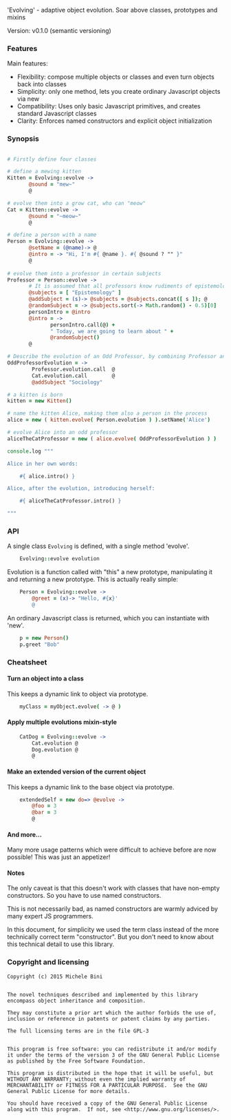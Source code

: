 'Evolving' - adaptive object evolution.  Soar above classes, prototypes and mixins

Version: v0.1.0 (semantic versioning)

### Features

Main features:

* Flexibility: compose multiple objects or classes and even turn objects back into classes
* Simplicity: only one method, lets you create ordinary Javascript objects via new
* Compatibility: Uses only basic Javascript primitives, and creates standard Javascript classes
* Clarity: Enforces named constructors and explicit object initialization

### Synopsis

```coffee

# Firstly define four classes

# define a mewing kitten
Kitten = Evolving::evolve ->
       @sound = "mew~"
       @

# evolve them into a grow cat, who can "meow"
Cat = Kitten::evolve ->
       @sound = "~meow~"
       @

# define a person with a name
Person = Evolving::evolve ->
       @setName = (@name)-> @
       @intro = -> "Hi, I'm #{ @name }. #{ @sound ? "" }"
       @
       
# evolve them into a professor in certain subjects
Professor = Person::evolve ->
       # It is assumed that all professors know rudiments of epistemology!
       @subjects = [ "Epistemology" ] 
       @addSubject = (s)-> @subjects = @subjects.concat([ s ]); @
       @randomSubject = -> @subjects.sort(-> Math.random() - 0.5)[0]
       personIntro = @intro
       @intro = ->
       	      personIntro.call(@) +
       	      " Today, we are going to learn about " +
              @randomSubject()
       @

# Describe the evolution of an Odd Professor, by combining Professor and Cat and adding a training in Sociology
OddProfessorEvolution = ->
        Professor.evolution.call  @
        Cat.evolution.call        @
        @addSubject "Sociology"

# a kitten is born
kitten = new Kitten()

# name the kitten Alice, making them also a person in the process
alice = new ( kitten.evolve( Person.evolution ) ).setName('Alice')

# evolve Alice into an odd professor
aliceTheCatProfessor = new ( alice.evolve( OddProfessorEvolution ) )

console.log """

Alice in her own words:

    #{ alice.intro() }

Alice, after the evolution, introducing herself:

    #{ aliceTheCatProfessor.intro() }

"""       
```

### API

A single class `Evolving` is defined, with a single method 'evolve'.

```coffee
    Evolving::evolve evolution
```

Evolution is a function called with "this" a new prototype, manipulating it and returning a new prototype.  This is actually really simple:

```coffee
    Person = Evolving::evolve ->
        @greet = (x)-> "Hello, #{x}'
        @
```

An ordinary Javascript class is returned, which you can instantiate with 'new'.

```coffee	
    p = new Person()
    p.greet "Bob"
```


### Cheatsheet

#### Turn an object into a class

This keeps a dynamic link to object via prototype.

```coffee
	myClass = myObject.evolve( -> @ )
```

#### Apply multiple evolutions mixin-style

```coffee
    CatDog = Evolving::evolve ->
        Cat.evolution @
        Dog.evolution @
        @
```

#### Make an extended version of the current object

This keeps a dynamic link to the base object via prototype.

```coffee
    extendedSelf = new do=> @evolve ->
        @foo = 3
        @bar = 3
        @    
```

#### And more...

Many more usage patterns which were difficult to achieve before are now possible!  This was just an appetizer!


#### Notes

The only caveat is that this doesn't work with classes that have non-empty constructors.
So you have to use named constructors.

This is not necessarily bad, as named constructors are warmly adviced by many expert JS programmers.

In this document, for simplicity we used the term class instead of the more technically correct term "constructor".  But you don't need to know about this technical detail to use this library.


### Copyright and licensing

    Copyright (c) 2015 Michele Bini


    The novel techniques described and implemented by this library
    encompass object inheritance and composition.

    They may constitute a prior art which the author forbids the use of,
    inclusion or reference in patents or patent claims by any parties.

    The full licensing terms are in the file GPL-3

    
    This program is free software: you can redistribute it and/or modify
    it under the terms of the version 3 of the GNU General Public License
    as published by the Free Software Foundation.

    This program is distributed in the hope that it will be useful, but
    WITHOUT ANY WARRANTY; without even the implied warranty of
    MERCHANTABILITY or FITNESS FOR A PARTICULAR PURPOSE.  See the GNU
    General Public License for more details.

    You should have received a copy of the GNU General Public License
    along with this program.  If not, see <http://www.gnu.org/licenses/>.

